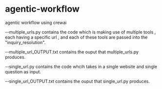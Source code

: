 # agentic-workflow
agentic workflow using crewai


--multiple_urls.py contains the code which is making use of multiple tools , each having a specific url , and each of these tools are passed into the "inquiry_resolution".

--multiple_url_OUTPUT.txt contains the ouput that multiple_urls.py produces.



--single_url.py contains the code whcih takes in a single website and single question as input.

--single_url_OUTPUT.txt contains the ouput that single_url.py produces.

